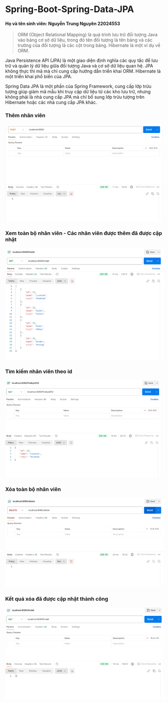 # Spring-Boot-Spring-Data-JPA
#### Họ và tên sinh viên: Nguyễn Trung Nguyên 22024553
>ORM (Object Relational Mapping) là quá trình lưu trữ đối tượng Java vào bảng cơ sở dữ liệu, trong đó tên đối tượng là tên bảng và các trường của đối tượng là các cột trong bảng. Hibernate là một ví dụ về ORM.

Java Persistence API (JPA) là một giao diện định nghĩa các quy tắc để lưu trữ và quản lý dữ liệu giữa đối tượng Java và cơ sở dữ liệu quan hệ. JPA không thực thi mã mà chỉ cung cấp hướng dẫn triển khai ORM. Hibernate là một triển khai phổ biến của JPA.

Spring Data JPA là một phần của Spring Framework, cung cấp lớp trừu tượng giúp giảm mã mẫu khi truy cập dữ liệu từ các kho lưu trữ, nhưng không phải là nhà cung cấp JPA mà chỉ bổ sung lớp trừu tượng trên Hibernate hoặc các nhà cung cấp JPA khác.


### Thêm nhân viên
![img.png](img.png)
### Xem toàn bộ nhân viên - Các nhân viên được thêm đã được cập nhật
![img_1.png](img_1.png)
### Tìm kiếm nhân viên theo id
![img_2.png](img_2.png)
### Xóa toàn bộ nhân viên
![img_3.png](img_3.png)
### Kết quả xóa đã được cập nhật thành công
![img_4.png](img_4.png)